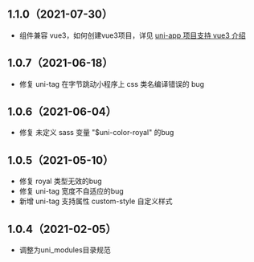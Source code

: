 ## 1.1.0（2021-07-30）
- 组件兼容 vue3，如何创建vue3项目，详见 [uni-app 项目支持 vue3 介绍](https://ask.dcloud.net.cn/article/37834)
## 1.0.7（2021-06-18）
- 修复 uni-tag 在字节跳动小程序上 css 类名编译错误的 bug
## 1.0.6（2021-06-04）
- 修复 未定义 sass 变量 "$uni-color-royal" 的bug
## 1.0.5（2021-05-10）
- 修复 royal 类型无效的bug
- 修复 uni-tag 宽度不自适应的bug
- 新增 uni-tag 支持属性 custom-style 自定义样式
## 1.0.4（2021-02-05）
- 调整为uni_modules目录规范
